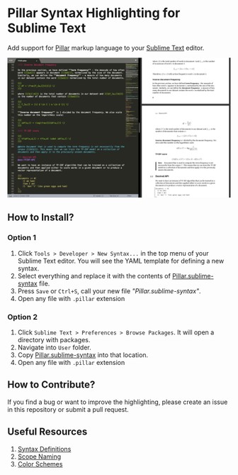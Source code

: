 # Pillar Syntax Highlighting for Sublime Text

Add support for [Pillar](https://ci.inria.fr/pharo-contribution/job/EnterprisePharoBook/lastSuccessfulBuild/artifact/book-result/PillarChap/Pillar.html) markup language to your [Sublime Text](https://www.sublimetext.com/) editor.

![](img/PillarSyntaxHighlighting.png)

## How to Install?

### Option 1

1. Click `Tools > Developer > New Syntax...` in the top menu of your Sublime Text editor. You will see the YAML template for defining a new syntax.
2. Select everything and replace it with the contents of [Pillar.sublime-syntax](Pillar.sublime-syntax) file.
3. Press `Save` or `Ctrl+S`, call your new file _"Pillar.sublime-syntax"_.
4. Open any file with `.pillar` extension

### Option 2

1. Click `Sublime Text > Preferences > Browse Packages`. It will open a directory with packages.
2. Navigate into `User` folder.
3. Copy [Pillar.sublime-syntax](Pillar.sublime-syntax) into that location.
4. Open any file with `.pillar` extension

## How to Contribute?

If you find a bug or want to improve the highlighting, please create an issue in this repository or submit a pull request.

## Useful Resources

1. [Syntax Definitions](https://www.sublimetext.com/docs/3/syntax.html)
2. [Scope Naming](https://www.sublimetext.com/docs/3/scope_naming.html)
3. [Color Schemes](https://www.sublimetext.com/docs/3/color_schemes.html)